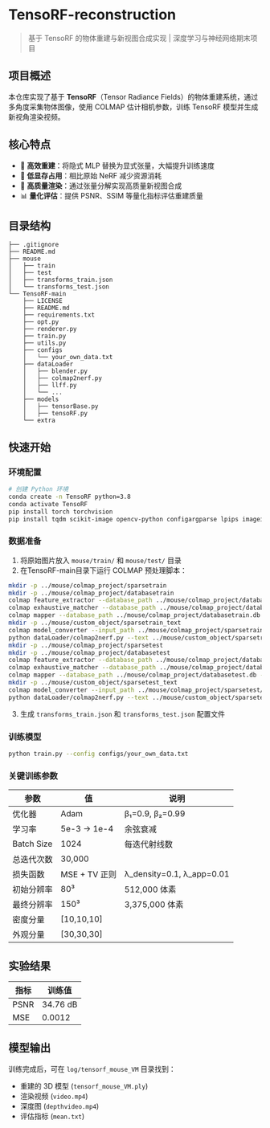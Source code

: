 # TensoRF-reconstruction


> 基于 TensoRF 的物体重建与新视图合成实现 | 深度学习与神经网络期末项目

## 项目概述

本仓库实现了基于 **TensoRF**（Tensor Radiance Fields）的物体重建系统，通过多角度采集物体图像，使用 COLMAP 估计相机参数，训练 TensoRF 模型并生成新视角渲染视频。

## 核心特点

- 🚀 **高效重建**：将隐式 MLP 替换为显式张量，大幅提升训练速度
- 💾 **低显存占用**：相比原始 NeRF 减少资源消耗
- 🎨 **高质量渲染**：通过张量分解实现高质量新视图合成
- 📊 **量化评估**：提供 PSNR、SSIM 等量化指标评估重建质量

## 目录结构

```
├── .gitignore
├── README.md
├── mouse
│   ├── train
│   ├── test
│   ├── transforms_train.json
│   └── transforms_test.json
└── TensoRF-main
    ├── LICENSE
    ├── README.md
    ├── requirements.txt
    ├── opt.py
    ├── renderer.py
    ├── train.py
    ├── utils.py
    ├── configs
    │   └── your_own_data.txt
    ├── dataLoader
    │   ├── blender.py
    │   ├── colmap2nerf.py
    │   ├── llff.py
    │   └── ...
    ├── models
    │   ├── tensorBase.py
    │   ├── tensoRF.py
    └── extra
```

## 快速开始

### 环境配置

```bash
# 创建 Python 环境
conda create -n TensoRF python=3.8
conda activate TensoRF
pip install torch torchvision
pip install tqdm scikit-image opencv-python configargparse lpips imageio-ffmpeg kornia lpips tensorboard
```

### 数据准备

1. 将原始图片放入 `mouse/train/` 和 `mouse/test/` 目录
2. 在TensoRF-main目录下运行 COLMAP 预处理脚本：
```bash
mkdir -p ../mouse/colmap_project/sparsetrain
mkdir -p ../mouse/colmap_project/databasetrain
colmap feature_extractor --database_path ../mouse/colmap_project/databasetrain.db --image_path ../mouse/train
colmap exhaustive_matcher --database_path ../mouse/colmap_project/databasetrain.db
colmap mapper --database_path ../mouse/colmap_project/databasetrain.db --image_path ../mouse/train --output_path ../mouse/colmap_project/sparsetrain
mkdir -p ../mouse/custom_object/sparsetrain_text
colmap model_converter --input_path ../mouse/colmap_project/sparsetrain/0 --output_path ../mouse/custom_object/sparsetrain_text --output_type TXT
python dataLoader/colmap2nerf.py --text ../mouse/custom_object/sparsetrain_text --images ../mouse/train --out ../mouse/transforms_train.json
mkdir -p ../mouse/colmap_project/sparsetest
mkdir -p ../mouse/colmap_project/databasetest
colmap feature_extractor --database_path ../mouse/colmap_project/databasetest.db --image_path ../mouse/test
colmap exhaustive_matcher --database_path ../mouse/colmap_project/databasetest.db
colmap mapper --database_path ../mouse/colmap_project/databasetest.db --image_path ../mouse/test --output_path ../mouse/colmap_project/sparsetest
mkdir -p ../mouse/custom_object/sparsetest_text
colmap model_converter --input_path ../mouse/colmap_project/sparsetest/0 --output_path ../mouse/custom_object/sparsetest_text --output_type TXT
python dataLoader/colmap2nerf.py --text ../mouse/custom_object/sparsetest_text --images ../mouse/test --out ../mouse/transforms_test.json
```
3. 生成 `transforms_train.json` 和 `transforms_test.json` 配置文件

### 训练模型

```bash
python train.py --config configs/your_own_data.txt
```

### 关键训练参数

| 参数 | 值 | 说明 |
|------|----|------|
| 优化器 | Adam | β₁=0.9, β₂=0.99 |
| 学习率 | 5e-3 → 1e-4 | 余弦衰减 |
| Batch Size | 1024 | 每迭代射线数 |
| 总迭代次数 | 30,000 | |
| 损失函数 | MSE + TV 正则 | λ_density=0.1, λ_app=0.01 |
| 初始分辨率 | 80³ | 512,000 体素 |
| 最终分辨率 | 150³ | 3,375,000 体素 |
| 密度分量 | [10,10,10] | |
| 外观分量 | [30,30,30] | |


## 实验结果

| 指标 | 训练值 |
|------|--------|
| PSNR | 34.76 dB |
| MSE | 0.0012 |

## 模型输出

训练完成后，可在 `log/tensorf_mouse_VM` 目录找到：
- 重建的 3D 模型 (`tensorf_mouse_VM.ply`)
- 渲染视频 (`video.mp4`)
- 深度图 (`depthvideo.mp4`)
- 评估指标 (`mean.txt`)

